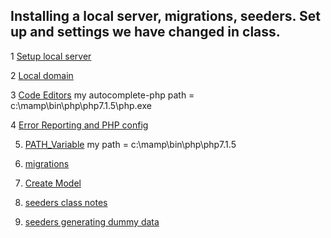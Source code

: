 ## Installing a local server, migrations, seeders. Set up and settings we have changed in class.

1 [Setup local server](https://github.com/susanBuck/dwa15-fall2017/blob/master/01_Servers_and_Git/01_Setup_local_server.md)

2 [Local domain](https://github.com/susanBuck/dwa15-fall2017/blob/master/01_Servers_and_Git/09_Local_domain.md)

3 [Code Editors](https://github.com/susanBuck/dwa15-fall2017/blob/master/02_PHP/99_Code_editors.md)
  my autocomplete-php path = c:\mamp\bin\php\php7.1.5\php.exe

4 [Error Reporting and PHP config](https://github.com/susanBuck/dwa15-fall2017/blob/master/02_PHP/02_Error_reporting_and_PHP_config.md)

5. [PATH_Variable](https://github.com/susanBuck/dwa15-fall2017/blob/master/00_Command_Line/99_Extras/PATH_Variable.md)
   my path = c:\mamp\bin\php\php7.1.5
    
6. [migrations](https://github.com/susanBuck/dwa15-fall2017/blob/master/03_Laravel/25_Migrations.md)

7. [Create Model](https://github.com/susanBuck/dwa15-fall2017/blob/master/03_Laravel/27_Eloquent.md)

8. [seeders class notes](https://github.com/susanBuck/dwa15-fall2017/blob/master/03_Laravel/29_Seeders.md)

9. [seeders generating dummy data](https://github.com/susanBuck/dwa15-fall2017/issues/139)
